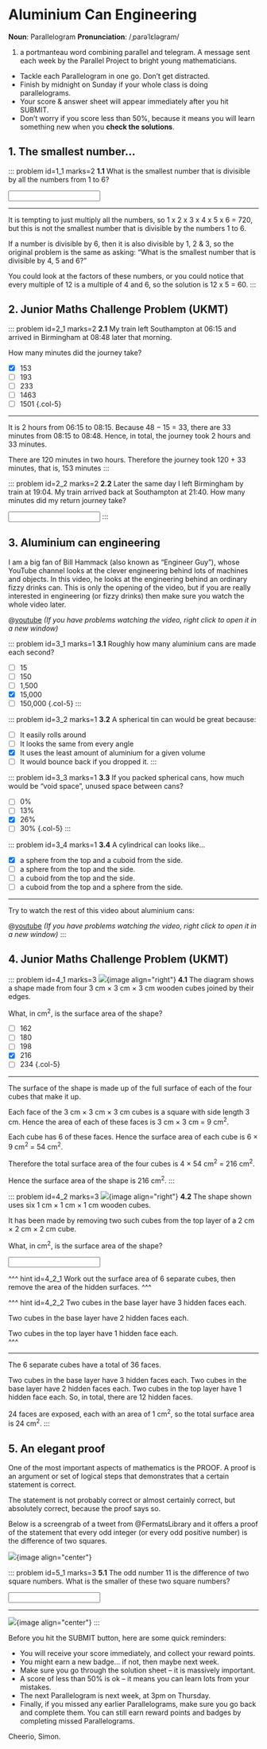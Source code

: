 # Aluminium Can Engineering

<div class="dictionary">

__Noun__: Parallelogram
__Pronunciation__: /ˌparəˈlɛləɡram/

1. a portmanteau word combining parallel and telegram. A message sent each
week by the Parallel Project to bright young mathematicians.

</div>

*	Tackle each Parallelogram in one go. Don’t get distracted.
*	Finish by midnight on Sunday if your whole class is doing parallelograms.
*	Your score & answer sheet will appear immediately after you hit SUBMIT.
*	Don’t worry if you score less than 50%, because it means you will learn something new when you __check the solutions__.


## 1. The smallest number...

::: problem id=1_1 marks=2
__1.1__ What is the smallest number that is divisible by all the numbers from 1 to 6?

<input solution="60"/>

---

It is tempting to just multiply all the numbers, so 1 x 2 x 3 x 4 x 5 x 6 = 720, but this is not the smallest number that is divisible by the numbers 1 to 6.  

If a number is divisible by 6, then it is also divisible by 1, 2 & 3, so the original problem is the same as asking: “What is the smallest number that is divisible by 4, 5 and 6?”  

You could look at the factors of these numbers, or you could notice that every multiple of 12 is a multiple of 4 and 6, so the solution is 12 x 5 = 60.
:::


## 2. Junior Maths Challenge Problem (UKMT)
<!--- 2018 (5) --->

::: problem id=2_1 marks=2
__2.1__ My train left Southampton at 06:15 and arrived in Birmingham at 08:48 later that morning.  

How many minutes did the journey take?

* [x] 153
* [ ] 193
* [ ] 233
* [ ] 1463
* [ ] 1501
{.col-5}

---

It is 2 hours from 06:15 to 08:15. Because 48 − 15 = 33, there are 33 minutes from 08:15 to 08:48. Hence, in total, the journey took 2 hours and 33 minutes.  

There are 120 minutes in two hours. Therefore the journey took 120 + 33 minutes, that is, 153 minutes
:::

::: problem id=2_2 marks=2
__2.2__ Later the same day I left Birmingham by train at 19:04. My train arrived back at Southampton at 21:40. How many minutes did my return journey take?

<input solution="156"/>
:::


## 3. Aluminium can engineering

I am a big fan of Bill Hammack (also known as “Engineer Guy”), whose YouTube channel looks at the clever engineering behind lots of machines and objects. In this video, he looks at the engineering behind an ordinary fizzy drinks can. This is only the opening of the video, but if you are really interested in engineering (or fizzy drinks) then make sure you watch the whole video later.

@[youtube](hUhisi2FBuw?end=98&rel=0) _(If you have problems watching the video, right click to open it in a new window)_

::: problem id=3_1 marks=1
__3.1__ Roughly how many aluminium cans are made each second?

* [ ] 15
* [ ] 150
* [ ] 1,500
* [x] 15,000
* [ ] 150,000
{.col-5}
:::

::: problem id=3_2 marks=1
__3.2__ A spherical tin can would be great because:

* [ ] It easily rolls around
* [ ] It looks the same from every angle
* [x] It uses the least amount of aluminium for a given volume
* [ ] It would bounce back if you dropped it.
:::

::: problem id=3_3 marks=1
__3.3__ If you packed spherical cans, how much would be “void space”, unused space between cans?

* [ ] 0%
* [ ] 13%
* [x] 26%
* [ ] 30%
{.col-5}
:::

::: problem id=3_4 marks=1
__3.4__ A cylindrical can looks like...

* [x] a sphere from the top and a cuboid from the side.
* [ ] a sphere from the top and the side.
* [ ] a cuboid from the top and the side.
* [ ] a cuboid from the top and a sphere from the side.

---

Try to watch the rest of this video about aluminium cans:

@[youtube](hUhisi2FBuw?rel=0) _(If you have problems watching the video, right click to open it in a new window)_
:::


## 4. Junior Maths Challenge Problem (UKMT)
<!--- 2018 (13) --->

::: problem id=4_1 marks=3
![](/resources/7-41-aluminium-can-engineering/4-cubes.png){image align="right"}
__4.1__ The diagram shows a shape made from four 3 cm × 3 cm × 3 cm wooden cubes joined by their edges.  

What, in cm<sup>2</sup>, is the surface area of the shape?

* [ ] 162
* [ ] 180
* [ ] 198
* [x] 216
* [ ] 234
{.col-5}

---

The surface of the shape is made up of the full surface of each of the four cubes that make it up.  

Each face of the 3 cm × 3 cm × 3 cm cubes is a square with side length 3 cm. Hence the area of each of these faces is 3 cm × 3 cm = 9 cm<sup>2</sup>.  

Each cube has 6 of these faces. Hence the surface area of each cube is 6 × 9 cm<sup>2</sup> = 54 cm<sup>2</sup>.  

Therefore the total surface area of the four cubes is 4 × 54 cm<sup>2</sup> = 216 cm<sup>2</sup>.  

Hence the surface area of the shape is 216 cm<sup>2</sup>.
:::

::: problem id=4_2 marks=3
![](/resources/7-41-aluminium-can-engineering/4-cubes-answer.png){image align="right"}
__4.2__ The shape shown uses six 1 cm × 1 cm × 1 cm wooden cubes.  

It has been made by removing two such cubes from the top layer of a 2 cm × 2 cm × 2 cm cube.  

What, in cm<sup>2</sup>, is the surface area of the shape?

<input solution="24"/>

^^^ hint id=4_2_1
Work out the surface area of 6 separate cubes, then remove the area of the hidden surfaces.
^^^

^^^ hint id=4_2_2
Two cubes in the base layer have 3 hidden faces each.  

Two cubes in the base layer have 2 hidden faces each.  

Two cubes in the top layer have 1 hidden face each.  
^^^

---

The 6 separate cubes have a total of 36 faces.

Two cubes in the base layer have 3 hidden faces each. Two cubes in the base layer have 2 hidden faces each. Two cubes in the top layer have 1 hidden face each. So, in total, there are 12 hidden faces.

24 faces are exposed, each with an area of 1 cm<sup>2</sup>, so the total surface area is 24 cm<sup>2</sup>.
:::


## 5. An elegant proof

One of the most important aspects of mathematics is the PROOF. A proof is an argument or set of logical steps that demonstrates that a certain statement is correct.

The statement is not probably correct or almost certainly correct, but absolutely correct, because the proof says so.

Below is a screengrab of a tweet from @FermatsLibrary and it offers a proof of the statement that every odd integer (or every odd positive number) is the difference of two squares.

![](/resources/7-41-aluminium-can-engineering/5-fermats.png){image align="center"}

::: problem id=5_1 marks=3
__5.1__ The odd number 11 is the difference of two square numbers. What is the smaller of these two square numbers?

<input solution="25"/>

---

![](/resources/7-41-aluminium-can-engineering/5-fermats-answer.png){image align="center"}
:::


Before you hit the SUBMIT button, here are some quick reminders:

*	You will receive your score immediately, and collect your reward points.
*	You might earn a new badge... if not, then maybe next week.
*	Make sure you go through the solution sheet – it is massively important.
*	A score of less than 50% is ok – it means you can learn lots from your mistakes.
*	The next Parallelogram is next week, at 3pm on Thursday.
*	Finally, if you missed any earlier Parallelograms, make sure you go back and complete them. You can still earn reward points and badges by completing missed Parallelograms.

Cheerio,
Simon.
